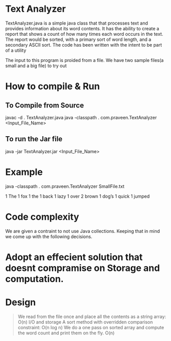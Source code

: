 Text Analyzer
=============

TextAnalyzer.java is a simple java class that that processes text and provides information about its word contents. It has the ability to create a report that shows a count of how many times each word occurs in the text. The report would be sorted, with a primary sort of word length, and a secondary ASCII sort. The code has been written with the intent to be part of a utility 

The input to this program is proided from a file. We have two sample files(a small and a big file) to try out


How to compile & Run
====================
To Compile from Source
----------------------
javac -d . TextAnalyzer.java
java -classpath . com.praveen.TextAnalyzer <Input_File_Name>

To run the Jar file
-------------------
java -jar TextAnalyzer.jar <Input_File_Name>

Example
=======
java -classpath . com.praveen.TextAnalyzer SmallFile.txt 

1 The
1 fox
1 the
1 back
1 lazy
1 over
2 brown
1 dog’s
1 quick
1 jumped

Code complexity
===============
We are given a contraint to not use Java collections. Keeping that in mind we come up with the following decisions.
# Adopt an effecient solution that doesnt compramise on Storage and computation. 

Design
======
> We read from the file once and place all the contents as a string array: O(n) I/O and storage
> A sort method with overridden comparison constraint: O(n log n)
> We do a one pass on sorted array and compute the word count and print them on the fly. O(n)

